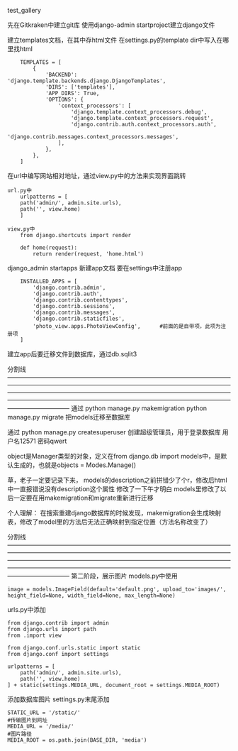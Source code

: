 test_gallery

先在Gitkraken中建立git库
使用django-admin startproject建立django文件

建立templates文档，在其中存html文件
    在settings.py的template dir中写入在哪里找html

        TEMPLATES = [
            {
                'BACKEND': 'django.template.backends.django.DjangoTemplates',
                'DIRS': ['templates'],
                'APP_DIRS': True,
                'OPTIONS': {
                    'context_processors': [
                        'django.template.context_processors.debug',
                        'django.template.context_processors.request',
                        'django.contrib.auth.context_processors.auth',
                        'django.contrib.messages.context_processors.messages',
                    ],
                },
            },
        ]



在url中编写网站相对地址，通过view.py中的方法来实现界面跳转

    url.py中
        urlpatterns = [
        path('admin/', admin.site.urls),
        path('', view.home)
        ]

    view.py中
        from django.shortcuts import render

        def home(request):
            return render(request, 'home.html')

django_admin startapps 新建app文档
    要在settings中注册app

        INSTALLED_APPS = [
            'django.contrib.admin',
            'django.contrib.auth',
            'django.contrib.contenttypes',
            'django.contrib.sessions',
            'django.contrib.messages',
            'django.contrib.staticfiles',
            'photo_view.apps.PhotoViewConfig',      #前面的是自带项，此项为注册项
        ]

建立app后要迁移文件到数据库，通过db.sqlit3


分割线——————————————————————————————————————————————————————————————————————————————————————————————————————————————————————————————————————————————————————————
通过 
    python manage.py makemigration 
    python manage.py migrate
    把models迁移至数据库


通过 python manage.py createsuperuser 创建超级管理员，用于登录数据库
    用户名12571
    密码qwert



object是Manager类型的对象，定义在from django.db import models中，是默认生成的，也就是objects = Modes.Manage()


草，老子一定要记录下来，
models的description之前拼错少了个r，修改后html中一直报错说没有description这个属性
修改了一下午才明白
models里修改了以后一定要在用makemigration和migrate重新进行迁移

个人理解：  在搜索重建django数据库的时候发现，makemigration会生成映射表，修改了model里的方法后无法正确映射到指定位置（方法名称改变了）



分割线——————————————————————————————————————————————————————————————————————————————————————————————————————————————————————————————————————————————————————————
第二阶段，展示图片
models.py中使用

    image = models.ImageField(default='default.png', upload_to='images/', height_field=None, width_field=None, max_length=None)

urls.py中添加

    from django.contrib import admin
    from django.urls import path
    from .import view

    from django.conf.urls.static import static
    from django.conf import settings

    urlpatterns = [
        path('admin/', admin.site.urls),
        path('', view.home)
    ] + static(settings.MEDIA_URL, document_root = settings.MEDIA_ROOT)

添加数据库图片
settings.py末尾添加

    STATIC_URL = '/static/'
    #传输图片到网址
    MEDIA_URL = '/media/'
    #图片路径
    MEDIA_ROOT = os.path.join(BASE_DIR, 'media')
